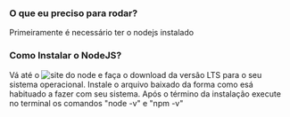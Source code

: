### O que eu preciso para rodar?

Primeiramente é necessário ter o nodejs instalado

### Como Instalar o NodeJS? 

Vá até o ![site do node](https://nodejs.org) e faça o download da versão LTS para o seu sistema operacional. Instale o arquivo baixado da forma como esá habituado a fazer com seu sistema.
Após o término da instalação execute no terminal os comandos "node -v" e "npm -v"